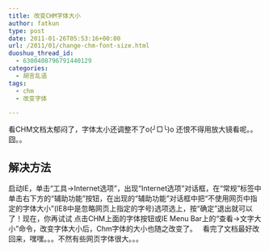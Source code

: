```yaml
---
title: 改变CHM字体大小
author: fatkun
type: post
date: 2011-01-26T05:53:16+00:00
url: /2011/01/change-chm-font-size.html
duoshuo_thread_id:
  - 6300408796791440129
categories:
  - 胡言乱语
tags:
  - chm
  - 改变字体

---
```

看CHM文档太郁闷了，字体太小还调整不了o(╯□╰)o
还恨不得用放大镜看呢。。囧。。
## 解决方法

启动IE，单击&ldquo;工具&rarr;Internet选项&rdquo;，出现&ldquo;Internet选项&rdquo;对话框，在&ldquo;常规&rdquo;标签中单击右下方的&ldquo;辅助功能&rdquo;按钮，在出现的&ldquo;辅助功能&rdquo;对话框中把&ldquo;不使用网页中指定的字体大小&rdquo;(IE8中是忽略网页上指定的字号)选项选上，按&ldquo;确定&rdquo;退出就可以了！现在，你再试试 点击CHM上面的字体按钮或IE Menu Bar上的&ldquo;查看&rarr;文字大小&rdquo;命令，改变字体大小后，Chm字体的大小也随之改变了。
&nbsp;
看完了文档最好改回来，嘿嘿。。。不然有些网页字体很大。。。